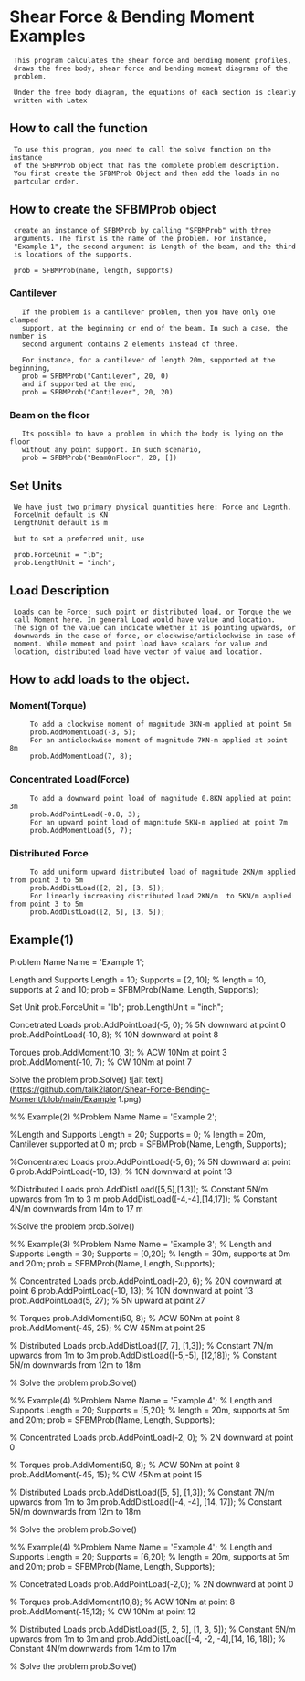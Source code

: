 # Shear Force & Bending Moment Examples

     This program calculates the shear force and bending moment profiles, 
     draws the free body, shear force and bending moment diagrams of the 
     problem.
 
     Under the free body diagram, the equations of each section is clearly 
     written with Latex
 
## How to call the function
     To use this program, you need to call the solve function on the instance 
     of the SFBMProb object that has the complete problem description.
     You first create the SFBMProb Object and then add the loads in no
     partcular order. 

## How to create the SFBMProb object
     create an instance of SFBMProb by calling "SFBMProb" with three
     arguments. The first is the name of the problem. For instance, 
     "Example 1", the second argument is Length of the beam, and the third
     is locations of the supports. 

     prob = SFBMProb(name, length, supports)
###   Cantilever
       If the problem is a cantilever problem, then you have only one clamped 
       support, at the beginning or end of the beam. In such a case, the number is
       second argument contains 2 elements instead of three. 

       For instance, for a cantilever of length 20m, supported at the beginning, 
       prob = SFBMProb("Cantilever", 20, 0)
       and if supported at the end, 
       prob = SFBMProb("Cantilever", 20, 20)

###   Beam on the floor
       Its possible to have a problem in which the body is lying on the floor 
       without any point support. In such scenario, 
       prob = SFBMProb("BeamOnFloor", 20, [])

## Set Units
     We have just two primary physical quantities here: Force and Legnth.
     ForceUnit default is KN
     LengthUnit default is m

     but to set a preferred unit, use

     prob.ForceUnit = "lb";
     prob.LengthUnit = "inch";
## Load Description
     Loads can be Force: such point or distributed load, or Torque the we
     call Moment here. In general Load would have value and location.
     The sign of the value can indicate whether it is pointing upwards, or
     downwards in the case of force, or clockwise/anticlockwise in case of
     moment. While moment and point load have scalars for value and
     location, distributed load have vector of value and location. 

## How to add loads to the object.

###   Moment(Torque)
         To add a clockwise moment of magnitude 3KN-m applied at point 5m
         prob.AddMomentLoad(-3, 5);
         For an anticlockwise moment of magnitude 7KN-m applied at point 8m
         prob.AddMomentLoad(7, 8);

###   Concentrated Load(Force)
         To add a downward point load of magnitude 0.8KN applied at point 3m
         prob.AddPointLoad(-0.8, 3);
         For an upward point load of magnitude 5KN-m applied at point 7m
         prob.AddMomentLoad(5, 7);

###   Distributed Force
         To add uniform upward distributed load of magnitude 2KN/m applied from point 3 to 5m 
         prob.AddDistLoad([2, 2], [3, 5]);
         For linearly increasing distributed load 2KN/m  to 5KN/m applied from point 3 to 5m 
         prob.AddDistLoad([2, 5], [3, 5]);


##     Example(1)

Problem Name
Name = 'Example 1';

Length and Supports
Length = 10; Supports = [2, 10]; % length  = 10, supports at 2 and 10;
prob = SFBMProb(Name, Length, Supports);

Set Unit
prob.ForceUnit = "lb";
prob.LengthUnit = "inch";

Concetrated Loads
prob.AddPointLoad(-5, 0); % 5N downward at point 0
prob.AddPointLoad(-10, 8); % 10N downward at point 8

Torques
prob.AddMoment(10, 3);  % ACW 10Nm at point 3
prob.AddMoment(-10, 7); % CW 10Nm at point 7

Solve the problem
prob.Solve()
![alt text](https://github.com/talk2laton/Shear-Force-Bending-Moment/blob/main/Example 1.png)

%%     Example(2)
%Problem Name
Name = 'Example 2';

%Length and Supports
Length = 20; Supports = 0; % length  = 20m, Cantilever supported at 0 m;
prob = SFBMProb(Name, Length, Supports);

%Concentrated Loads
prob.AddPointLoad(-5, 6);   % 5N downward at point 6
prob.AddPointLoad(-10, 13); % 10N downward at point 13

%Distributed Loads
prob.AddDistLoad([5,5],[1,3]);    % Constant 5N/m upwards from 1m to 3 m 
prob.AddDistLoad([-4,-4],[14,17]); % Constant 4N/m downwards from 14m to 17 m

%Solve the problem
prob.Solve()

%%     Example(3)
%Problem Name
Name = 'Example 3';
% Length and Supports
Length = 30; Supports = [0,20]; % length  = 30m, supports at 0m and 20m;
prob = SFBMProb(Name, Length, Supports);

% Concentrated Loads
prob.AddPointLoad(-20, 6);   % 20N downward at point 6
prob.AddPointLoad(-10, 13);  % 10N downward at point 13
prob.AddPointLoad(5, 27);    % 5N upward at point 27

% Torques
prob.AddMoment(50, 8);  % ACW 50Nm at point 8
prob.AddMoment(-45, 25); % CW 45Nm at point 25

% Distributed Loads
prob.AddDistLoad([7, 7], [1,3]);    % Constant 7N/m upwards from 1m to 3m 
prob.AddDistLoad([-5,-5], [12,18]); % Constant 5N/m downwards from 12m to 18m

% Solve the problem
prob.Solve()

%%     Example(4)
%Problem Name
Name = 'Example 4';
% Length and Supports
Length = 20; Supports = [5,20]; % length  = 20m, supports at 5m and 20m;
prob = SFBMProb(Name, Length, Supports);

% Concentrated Loads
prob.AddPointLoad(-2, 0);   % 2N downward at point 0

% Torques
prob.AddMoment(50, 8);  % ACW 50Nm at point 8
prob.AddMoment(-45, 15); % CW 45Nm at point 15

% Distributed Loads
prob.AddDistLoad([5, 5], [1,3]);    % Constant 7N/m upwards from 1m to 3m 
prob.AddDistLoad([-4, -4], [14, 17]); % Constant 5N/m downwards from 12m to 18m

% Solve the problem
prob.Solve()

%%     Example(4)
%Problem Name
Name = 'Example 4';
% Length and Supports
Length = 20; Supports = [6,20]; % length  = 20m, supports at 5m and 20m;
prob = SFBMProb(Name, Length, Supports);

% Concetrated Loads
prob.AddPointLoad(-2,0);  % 2N downward at point 0

% Torques
prob.AddMoment(10,8);   % ACW 10Nm at point 8
prob.AddMoment(-15,12); % CW 10Nm at point 12

% Distributed Loads
prob.AddDistLoad([5, 2, 5], [1, 3, 5]);    % Constant 5N/m upwards from 1m to 3m and 
prob.AddDistLoad([-4, -2, -4],[14, 16, 18]); % Constant 4N/m downwards from 14m to 17m

% Solve the problem
prob.Solve()